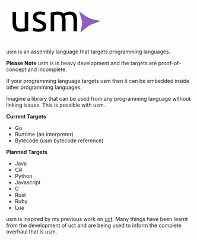 # ![Logo](media/logo.png)

usm is an assembly language that targets programming languages.

**Please Note** usm is in heavy development and the targets are proof-of-concept and incomplete.

If your programming language targets usm then it can be embedded inside other programming languages.

Imagine a library that can be used from any programming language without linking issues. This is possible with usm.

**Current Targets**

* Go
* Runtime (an interpreter)
* Bytecode (usm bytecode reference)

**Planned Targets**

* Java
* C#
* Python
* Javascript
* C
* Rust
* Ruby
* Lua

usm is inspired by my previous work on [uct](https://github.com/qlova/uct). Many things have been learnt from the development of uct and are being used to inform the complete overhaul that is usm.